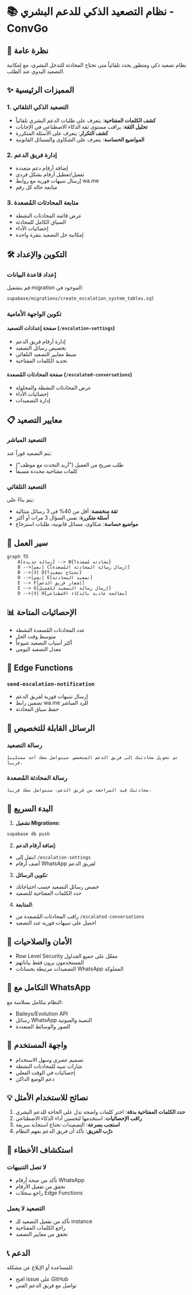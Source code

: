 # 📚 نظام التصعيد الذكي للدعم البشري - ConvGo

## 🎯 نظرة عامة
نظام تصعيد ذكي ومتطور يحدد تلقائياً متى تحتاج المحادثة للتدخل البشري، مع إمكانية التصعيد اليدوي عند الطلب.

## ✨ المميزات الرئيسية

### 1. التصعيد الذكي التلقائي
- **كشف الكلمات المفتاحية**: يتعرف على طلبات الدعم البشري تلقائياً
- **تحليل الثقة**: يراقب مستوى ثقة الذكاء الاصطناعي في الإجابات
- **كشف التكرار**: يتعرف على الأسئلة المتكررة
- **المواضيع الحساسة**: يتعرف على الشكاوى والمسائل القانونية

### 2. إدارة فريق الدعم
- إضافة أرقام دعم متعددة
- تفعيل/تعطيل أرقام بشكل فردي
- إرسال تنبيهات فورية مع روابط wa.me
- متابعة حالة كل رقم

### 3. متابعة المحادثات المُصعدة
- عرض قائمة المحادثات النشطة
- السياق الكامل للمحادثة
- إحصائيات الأداء
- إمكانية حل التصعيد بنقرة واحدة

## 🛠️ التكوين والإعداد

### إعداد قاعدة البيانات
قم بتشغيل migration الموجود في:
```bash
supabase/migrations/create_escalation_system_tables.sql
```

### تكوين الواجهة الأمامية

#### صفحة إعدادات التصعيد (`/escalation-settings`)
- إدارة أرقام فريق الدعم
- تخصيص رسائل التصعيد
- ضبط معايير التصعيد التلقائي
- تحديد الكلمات المفتاحية

#### صفحة المحادثات المُصعدة (`/escalated-conversations`)
- عرض المحادثات النشطة والمحلولة
- إحصائيات الأداء
- إدارة التصعيدات

## 📋 معايير التصعيد

### التصعيد المباشر
يتم التصعيد فوراً عند:
- طلب صريح من العميل ("أريد التحدث مع موظف")
- كلمات مفتاحية محددة مسبقاً

### التصعيد التلقائي
يتم بناءً على:
- **ثقة منخفضة**: أقل من 40% في 3 رسائل متتالية
- **أسئلة متكررة**: نفس السؤال 3 مرات أو أكثر
- **مواضيع حساسة**: شكاوى، مسائل قانونية، طلبات استرجاع

## 🔄 سير العمل

```mermaid
graph TD
    A[رسالة جديدة] --> B{محادثة مُصعدة؟}
    B -->|نعم| C[إرسال رسالة المحادثة المُصعدة]
    B -->|لا| D{تحتاج تصعيد؟}
    D -->|نعم| E[تصعيد المحادثة]
    E --> F[إشعار فريق الدعم]
    E --> G[إرسال رسالة التصعيد للعميل]
    D -->|لا| H[معالجة عادية بالذكاء الاصطناعي]
```

## 📊 الإحصائيات المتاحة

- عدد المحادثات المُصعدة النشطة
- متوسط وقت الحل
- أكثر أسباب التصعيد شيوعاً
- معدل التصعيد اليومي

## 🔧 Edge Functions

### `send-escalation-notification`
- إرسال تنبيهات فورية لفريق الدعم
- تضمين رابط wa.me للرد المباشر
- حفظ سياق المحادثة

## 📝 الرسائل القابلة للتخصيص

### رسالة التصعيد
```
تم تحويل محادثتك إلى فريق الدعم المتخصص. سيتواصل معك أحد ممثلينا قريباً.
```

### رسالة المحادثة المُصعدة
```
محادثتك قيد المراجعة من فريق الدعم. سنتواصل معك قريباً.
```

## 🚀 البدء السريع

1. **تشغيل Migrations**:
```bash
supabase db push
```

2. **إضافة أرقام الدعم**:
- انتقل إلى `/escalation-settings`
- أضف أرقام WhatsApp لفريق الدعم

3. **تكوين الرسائل**:
- خصص رسائل التصعيد حسب احتياجاتك
- حدد الكلمات المفتاحية للتصعيد

4. **المتابعة**:
- راقب المحادثات المُصعدة من `/escalated-conversations`
- احصل على تنبيهات فورية عند التصعيد

## 🔐 الأمان والصلاحيات

- Row Level Security مفعّل على جميع الجداول
- المستخدمون يرون فقط بياناتهم
- التصعيدات مرتبطة بحسابات WhatsApp المملوكة

## 📱 التكامل مع WhatsApp

النظام يتكامل بسلاسة مع:
- Baileys/Evolution API
- رسائل WhatsApp النصية والصوتية
- الصور والوسائط المتعددة

## 🎨 واجهة المستخدم

- تصميم عصري وسهل الاستخدام
- شارات تنبيه للمحادثات النشطة
- إحصائيات في الوقت الفعلي
- دعم الوضع الداكن

## 💡 نصائح للاستخدام الأمثل

1. **حدد الكلمات المفتاحية بدقة**: اختر كلمات واضحة تدل على الحاجة للدعم البشري
2. **راقب الإحصائيات**: استخدمها لتحسين أداء الذكاء الاصطناعي
3. **استجب بسرعة**: التصعيدات تحتاج استجابة سريعة
4. **درّب الفريق**: تأكد أن فريق الدعم يفهم النظام

## 🐛 استكشاف الأخطاء

### لا تصل التنبيهات
- تأكد من صحة أرقام WhatsApp
- تحقق من تفعيل الأرقام
- راجع سجلات Edge Functions

### التصعيد لا يعمل
- تأكد من تفعيل التصعيد للـ instance
- راجع الكلمات المفتاحية
- تحقق من معايير التصعيد

## 📞 الدعم

للمساعدة أو الإبلاغ عن مشكلة:
- افتح issue على GitHub
- تواصل مع فريق الدعم الفني